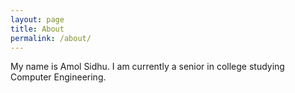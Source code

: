 ```yaml
---
layout: page
title: About
permalink: /about/
---
```


My name is Amol Sidhu. I am currently a senior in college studying Computer Engineering.

